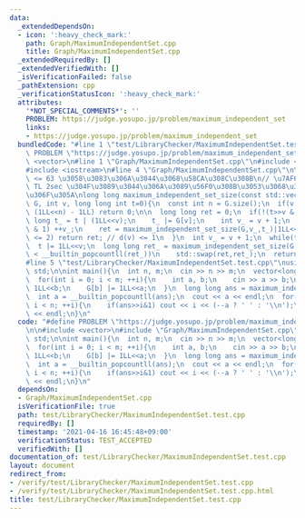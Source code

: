 ```yaml
---
data:
  _extendedDependsOn:
  - icon: ':heavy_check_mark:'
    path: Graph/MaximumIndependentSet.cpp
    title: Graph/MaximumIndependentSet.cpp
  _extendedRequiredBy: []
  _extendedVerifiedWith: []
  _isVerificationFailed: false
  _pathExtension: cpp
  _verificationStatusIcon: ':heavy_check_mark:'
  attributes:
    '*NOT_SPECIAL_COMMENTS*': ''
    PROBLEM: https://judge.yosupo.jp/problem/maximum_independent_set
    links:
    - https://judge.yosupo.jp/problem/maximum_independent_set
  bundledCode: "#line 1 \"test/LibraryChecker/MaximumIndependentSet.test.cpp\"\n#define\
    \ PROBLEM \"https://judge.yosupo.jp/problem/maximum_independent_set\"\n\n#include\
    \ <vector>\n#line 1 \"Graph/MaximumIndependentSet.cpp\"\n#include <utility>\n\
    #include <iostream>\n#line 4 \"Graph/MaximumIndependentSet.cpp\"\n\n// n = G.size()\
    \ <= 63 \u3058\u3083\u306A\u3044\u3068\u58CA\u308C\u308B\n// \u7AF6\u30D7\u30ED\
    \ TL 2sec \u304F\u3089\u3044\u306A\u3089\u56F0\u308B\u3053\u3068\u306F\u306A\u3044\
    \u306F\u305A\nlong long maximum_independent_set_size(const std::vector<long long>&\
    \ G, int v, long long int t=0){\n  const int n = G.size();\n  if(v >= n or t ==\
    \ (1LL<<n) - 1LL) return 0;\n\n  long long ret = 0;\n  if(!(t>>v & 1)){\n    long\
    \ long t_ = t | (1LL<<v);\n    t_ |= G[v];\n    int v_ = v + 1;\n    while(t_>>v_\
    \ & 1) ++v_;\n    ret = maximum_independent_set_size(G,v_,t_)|1LL<<v;\n    if(__builtin_popcountll(t^t_)\
    \ <= 2) return ret; // d(v) <= 1\n  }\n  int v_ = v + 1;\n  while(t>>v_ & 1) ++v_;\n\
    \  t |= 1LL<<v;\n  long long ret_ = maximum_independent_set_size(G,v_,t);\n  if(__builtin_popcountll(ret)\
    \ < __builtin_popcountll(ret_))\n    std::swap(ret,ret_);\n  return ret;\n}\n\
    #line 5 \"test/LibraryChecker/MaximumIndependentSet.test.cpp\"\nusing namespace\
    \ std;\n\nint main(){\n  int n, m;\n  cin >> n >> m;\n  vector<long long> G(n);\n\
    \  for(int i = 0; i < m; ++i){\n    int a, b;\n    cin >> a >> b;\n    G[a] |=\
    \ 1LL<<b;\n    G[b] |= 1LL<<a;\n  }\n  long long ans = maximum_independent_set_size(G,0,0);\n\
    \  int a = __builtin_popcountll(ans);\n  cout << a << endl;\n  for(int i = 0;\
    \ i < n; ++i){\n    if(ans>>i&1) cout << i << (--a ? ' ' : '\\n');\n  }\n  cout\
    \ << endl;\n}\n"
  code: "#define PROBLEM \"https://judge.yosupo.jp/problem/maximum_independent_set\"\
    \n\n#include <vector>\n#include \"Graph/MaximumIndependentSet.cpp\"\nusing namespace\
    \ std;\n\nint main(){\n  int n, m;\n  cin >> n >> m;\n  vector<long long> G(n);\n\
    \  for(int i = 0; i < m; ++i){\n    int a, b;\n    cin >> a >> b;\n    G[a] |=\
    \ 1LL<<b;\n    G[b] |= 1LL<<a;\n  }\n  long long ans = maximum_independent_set_size(G,0,0);\n\
    \  int a = __builtin_popcountll(ans);\n  cout << a << endl;\n  for(int i = 0;\
    \ i < n; ++i){\n    if(ans>>i&1) cout << i << (--a ? ' ' : '\\n');\n  }\n  cout\
    \ << endl;\n}\n"
  dependsOn:
  - Graph/MaximumIndependentSet.cpp
  isVerificationFile: true
  path: test/LibraryChecker/MaximumIndependentSet.test.cpp
  requiredBy: []
  timestamp: '2021-04-16 16:45:48+09:00'
  verificationStatus: TEST_ACCEPTED
  verifiedWith: []
documentation_of: test/LibraryChecker/MaximumIndependentSet.test.cpp
layout: document
redirect_from:
- /verify/test/LibraryChecker/MaximumIndependentSet.test.cpp
- /verify/test/LibraryChecker/MaximumIndependentSet.test.cpp.html
title: test/LibraryChecker/MaximumIndependentSet.test.cpp
---
```


